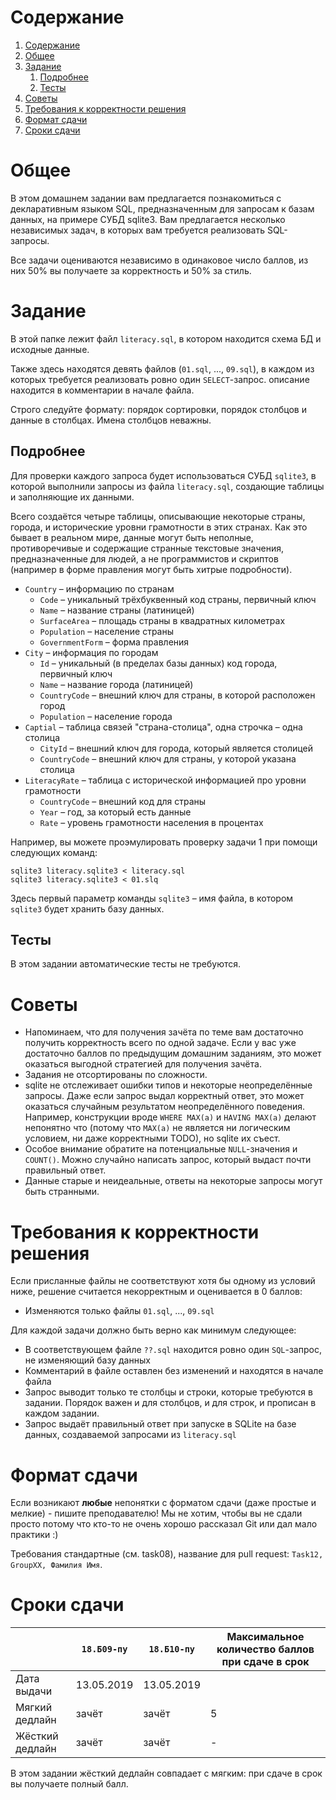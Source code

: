 # Содержание
1. [Содержание](#содержание)
1. [Общее](#общее)
1. [Задание](#задание)
    1. [Подробнее](#подробнее)
    1. [Тесты](#тесты)
1. [Советы](#советы)
1. [Требования к корректности решения](#требования-к-корректности-решения)
1. [Формат сдачи](#формат-сдачи)
1. [Сроки сдачи](#сроки-сдачи)

# Общее

В этом домашнем задании вам предлагается познакомиться с декларативным языком SQL,
предназначенным для запросам к базам данных, на примере СУБД sqlite3.
Вам предлагается несколько независимых задач, в которых вам требуется
реализовать SQL-запросы.

Все задачи оцениваются независимо в одинаковое число баллов, из них
50% вы получаете за корректность и 50% за стиль.

# Задание
В этой папке лежит файл `literacy.sql`, в котором находится
схема БД и исходные данные.

Также здесь находятся девять файлов (`01.sql`, ..., `09.sql`),
в каждом из которых требуется реализовать ровно один `SELECT`-запрос.
описание находится в комментарии в начале файла.

Строго следуйте формату: порядок сортировки, порядок столбцов и данные в столбцах.
Имена столбцов неважны.

## Подробнее
Для проверки каждого запроса будет использоваться СУБД `sqlite3`, в которой
выполнили запросы из файла `literacy.sql`, создающие таблицы и заполняющие
их данными.

Всего создаётся четыре таблицы, описывающие некоторые страны,
города, и исторические уровни грамотности в этих странах.
Как это бывает в реальном мире, данные могут быть неполные,
противоречивые и содержащие странные текстовые значения,
предназначенные для людей, а не программистов и скриптов
(например в форме правления могут быть хитрые подробности).

* `Country` – информацию по странам
  * `Code` – уникальный трёхбуквенный код страны, первичный ключ
  * `Name` – название страны (латиницей)
  * `SurfaceArea` – площадь страны в квадратных километрах
  * `Population` – население страны
  * `GovernmentForm` – форма правления
* `City` – информация по городам
  * `Id` – уникальный (в пределах базы данных) код города, первичный ключ
  * `Name` – название города (латиницей)
  * `CountryCode` – внешний ключ для страны, в которой расположен город
  * `Population` – население города
* `Captial` – таблица связей "страна-столица", одна строчка – одна столица
  * `CityId` – внешний ключ для города, который является столицей
  * `CountryCode` – внешний ключ для страны, у которой указана столица
* `LiteracyRate` – таблица с исторической информацией про уровни грамотности
  * `CountryCode` – внешний код для страны
  * `Year` – год, за который есть данные
  * `Rate` – уровень грамотности населения в процентах

Например, вы можете проэмулировать проверку задачи 1 при помощи следующих команд:
```
sqlite3 literacy.sqlite3 < literacy.sql
sqlite3 literacy.sqlite3 < 01.slq
```

Здесь первый параметр команды `sqlite3` – имя файла, в котором `sqlite3`
будет хранить базу данных.

## Тесты

В этом задании автоматические тесты не требуются.

# Советы
* Напоминаем, что для получения зачёта по теме вам достаточно получить корректность
  всего по одной задаче.
  Если у вас уже достаточно баллов по предыдущим домашним заданиям,
  это может оказаться выгодной стратегией для получения зачёта.
* Задания не отсортированы по сложности.
* sqlite не отслеживает ошибки типов и некоторые неопределённые запросы.
  Даже если запрос выдал корректный ответ, это может оказаться случайным
  результатом неопределённого поведения.
  Например, конструкции вроде `WHERE MAX(a)` и `HAVING MAX(a)` делают
  непонятно что (потому что `MAX(a)` не является ни логическим условием,
  ни даже корректными TODO), но sqlite их съест.
* Особое внимание обратите на потенциальные `NULL`-значения и `COUNT()`.
  Можно случайно написать запрос, который выдаст почти правильный ответ.
* Данные старые и неидеальные, ответы на некоторые запросы могут быть странными.

# Требования к корректности решения

Если присланные файлы не соответствуют хотя бы одному из условий ниже, решение считается некорректным и оценивается в 0 баллов:

* Изменяются только файлы `01.sql`, ..., `09.sql`

Для каждой задачи должно быть верно как минимум следующее:

* В соответствующем файле `??.sql` находится ровно один `SQL`-запрос,
  не изменяющий базу данных
* Комментарий в файле оставлен без изменений и находятся в начале файла
* Запрос выводит только те столбцы и строки, которые требуются в задании.
  Порядок важен и для столбцов, и для строк, и прописан в каждом задании.
* Запрос выдаёт правильный ответ при запуске в SQLite на базе данных,
  создаваемой запросами из `literacy.sql`

# Формат сдачи
Если возникают **любые** непонятки с форматом сдачи (даже простые и мелкие) - пишите преподавателю!
Мы не хотим, чтобы вы не сдали просто потому что кто-то не очень хорошо рассказал Git или дал мало практики :)

Требования стандартные (см. task08), название для pull request: `Task12, GroupXX, Фамилия Имя`.

# Сроки сдачи
|   | `18.Б09-пу` | `18.Б10-пу` |Максимальное количество баллов при сдаче в срок
|---|---|---|---|
|Дата выдачи|13.05.2019|13.05.2019||
|Мягкий дедлайн|зачёт|зачёт|5|
|Жёсткий дедлайн|зачёт|зачёт|-|

В этом задании жёсткий дедлайн совпадает с мягким:
при сдаче в срок вы получаете полный балл.
